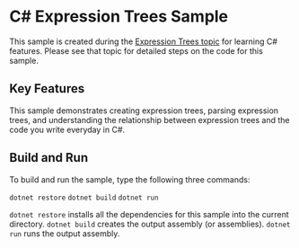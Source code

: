 C# Expression Trees Sample
================

This sample is created during the [Expression Trees topic](https://docs.microsoft.com/dotnet/csharp/expression-trees.html)
for learning C# features. Please see that topic for detailed steps on the code
for this sample.

Key Features
------------

This sample demonstrates creating expression trees, parsing expression
trees, and understanding the relationship between expression trees and
the code you write everyday in C#.

Build and Run
-------------

To build and run the sample, type the following three commands:

`dotnet restore`
`dotnet build`
`dotnet run`

`dotnet restore` installs all the dependencies for this sample into the current directory.
`dotnet build` creates the output assembly (or assemblies).
`dotnet run` runs the output assembly.
